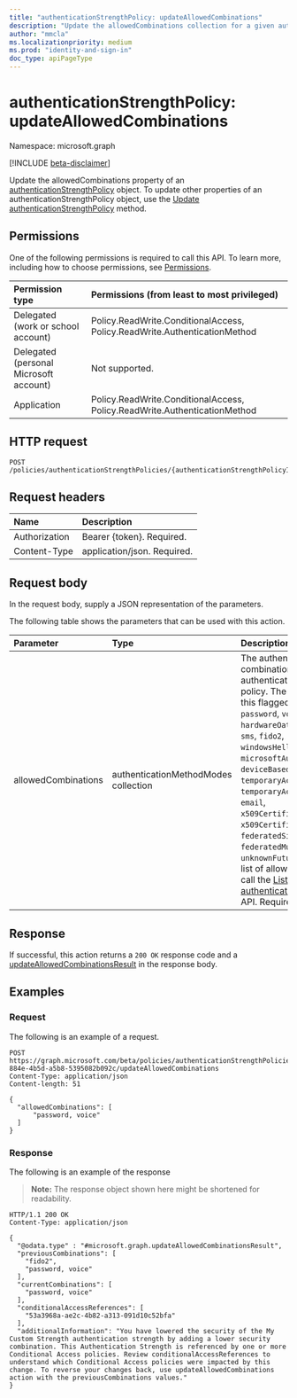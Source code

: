 ```yaml
---
title: "authenticationStrengthPolicy: updateAllowedCombinations"
description: "Update the allowedCombinations collection for a given authentication strength policy object."
author: "mmcla"
ms.localizationpriority: medium
ms.prod: "identity-and-sign-in"
doc_type: apiPageType
---
```


# authenticationStrengthPolicy: updateAllowedCombinations
Namespace: microsoft.graph

[!INCLUDE [beta-disclaimer](../../includes/beta-disclaimer.md)]

Update the allowedCombinations property of an [authenticationStrengthPolicy](../resources/authenticationstrengthpolicy.md) object. To update other properties of an authenticationStrengthPolicy object, use the [Update authenticationStrengthPolicy](authenticationstrengthpolicy-update.md) method.

## Permissions
One of the following permissions is required to call this API. To learn more, including how to choose permissions, see [Permissions](/graph/permissions-reference).

|Permission type|Permissions (from least to most privileged)|
|:---|:---|
|Delegated (work or school account)|Policy.ReadWrite.ConditionalAccess, Policy.ReadWrite.AuthenticationMethod|
|Delegated (personal Microsoft account)|Not supported.|
|Application|Policy.ReadWrite.ConditionalAccess, Policy.ReadWrite.AuthenticationMethod|

## HTTP request

<!-- {
  "blockType": "ignored"
}
-->
``` http
POST /policies/authenticationStrengthPolicies/{authenticationStrengthPolicyId}/updateAllowedCombinations
```

## Request headers
|Name|Description|
|:---|:---|
|Authorization|Bearer {token}. Required.|
|Content-Type|application/json. Required.|

## Request body
In the request body, supply a JSON representation of the parameters.

The following table shows the parameters that can be used with this action.

|Parameter|Type|Description|
|:---|:---|:---|
|allowedCombinations|authenticationMethodModes collection|The authentication method combinations allowed by this authentication strength policy. The possible values of this flagged enum are: `password`, `voice`, `hardwareOath`, `softwareOath`, `sms`, `fido2`, `windowsHelloForBusiness`, `microsoftAuthenticatorPush`, `deviceBasedPush`, `temporaryAccessPassOneTime`, `temporaryAccessPassMultiUse`, `email`, `x509CertificateSingleFactor`, `x509CertificateMultiFactor`, `federatedSingleFactor`, `federatedMultiFactor`, `unknownFutureValue`. For the list of allowed combinations, call the [List authenticationMethodModes](../api/authenticationstrengthroot-list-authenticationmethodmodes.md) API. Required.|

## Response

If successful, this action returns a `200 OK` response code and a [updateAllowedCombinationsResult](../resources/updateallowedcombinationsresult.md) in the response body.

## Examples

### Request
The following is an example of a request.

<!-- {
  "blockType": "request",
  "name": "authenticationstrengthpolicythis.updateallowedcombinations"
}
-->
``` http
POST https://graph.microsoft.com/beta/policies/authenticationStrengthPolicies/33c5d2c0-884e-4b5d-a5b8-5395082b092c/updateAllowedCombinations
Content-Type: application/json
Content-length: 51

{
  "allowedCombinations": [
      "password, voice"
  ]
}
```

### Response
The following is an example of the response
>**Note:** The response object shown here might be shortened for readability.
<!-- {
  "blockType": "response",
  "truncated": true,
  "@odata.type": "microsoft.graph.updateAllowedCombinationsResult"
}
-->
``` http
HTTP/1.1 200 OK
Content-Type: application/json

{
  "@odata.type" : "#microsoft.graph.updateAllowedCombinationsResult",
  "previousCombinations": [
    "fido2",
    "password, voice"
  ],
  "currentCombinations": [
    "password, voice"
  ],
  "conditionalAccessReferences": [
    "53a3968a-ae2c-4b82-a313-091d10c52bfa"
  ],
  "additionalInformation": "You have lowered the security of the My Custom Strength authentication strength by adding a lower security combination. This Authentication Strength is referenced by one or more Conditional Access policies. Review conditionalAccessReferences to understand which Conditional Access policies were impacted by this change. To reverse your changes back, use updateAllowedCombinations action with the previousCombinations values."
}
```

